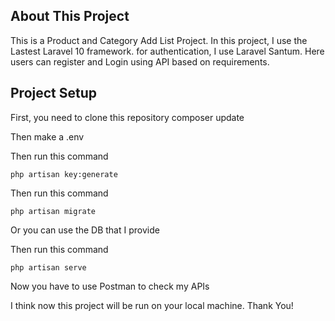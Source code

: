 
## About This Project

This is a Product and Category Add List Project. In this project, I use the Lastest Laravel 10 framework. for authentication, I use Laravel Santum. Here users can register and Login using API  based on requirements.


## Project Setup
First, you need to clone this repository
composer update 

Then make a .env 

Then run this command
```
php artisan key:generate
```

Then run this command
```
php artisan migrate
```
Or you can use the DB that I provide

Then run this command
```
php artisan serve
```

Now you have to use Postman to check my APIs

I think now this project will be run on your local machine.
Thank You!



